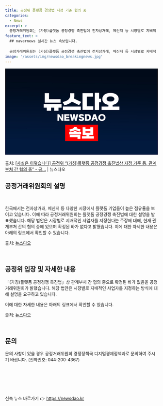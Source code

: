 ```yaml
---
title: 공정위 플랫폼 경쟁법 지정 기준 협의 중
categories:
  - News
excerpt: >
  공정거래위원회는 (가칭)플랫폼 공정경쟁 촉진법이 전자상거래, 메신저 등 시장별로 지배적 사업자를 지정한다는 …
feature_text: >
  ## navernews 실시간 뉴스 속보입니다.

  공정거래위원회는 (가칭)플랫폼 공정경쟁 촉진법이 전자상거래, 메신저 등 시장별로 지배적 사업자를 지정한다는 …
image: '/assets/img/newsdao_breakingnews.jpg'
---
```


![뉴스다오 속보](/assets/img/newsdao_breakingnews.jpg)

<p>출처: <a href="https://newsdao.kr/2998" rel="dofollow">[사실은 이렇습니다] 공정위 “(가칭)플랫폼 공정경쟁 촉진법상 지정 기준 등, 관계부처 간 협의 중” - 공…</a> | 뉴스다오</p>

<h2 data-ke-size="size26">공정거래위원회의 설명</h2>
<p data-ke-size="size16">&nbsp;</p>
한국에서는 전자상거래, 메신저 등 다양한 시장에서 플랫폼 기업들이 높은 점유율을 보이고 있습니다. 이에 따라 공정거래위원회는 플랫폼 공정경쟁 촉진법에 대한 설명을 발표했습니다. 해당 법안은 시장별로 지배적인 사업자를 지정한다는 주장에 대해, 현재 관계부처 간의 협의 중에 있으며 확정된 바가 없다고 밝혔습니다. 이에 대한 자세한 내용은 아래의 링크에서 확인할 수 있습니다. 

출처: <a href="https://newsdao.kr/2998">뉴스다오</a>
<p data-ke-size="size16">&nbsp;</p>
<h2 data-ke-size="size26">공정위 입장 및 자세한 내용</h2>
<p data-ke-size="size16">「(가칭)플랫폼 공정경쟁 촉진법」상 관계부처 간 협의 중으로 확정된 바가 없음을 공정거래위원회가 밝혔습니다. 해당 법안은 시장별로 지배적인 사업자를 지정하는 방식에 대해 설명을 요구하고 있습니다.</p>
<p data-ke-size="size16">이에 대한 자세한 내용은 아래의 링크에서 확인할 수 있습니다.</p>
출처: <a href="https://newsdao.kr/2998">뉴스다오</a>
<p data-ke-size="size16">&nbsp;</p>
<h2 data-ke-size="size26">문의</h2>
<p data-ke-size="size16">문의 사항이 있을 경우 공정거래위원회 경쟁정책국 디지털경제정책과로 문의하여 주시기 바랍니다. (전화번호: 044-200-4367)</p>
<p data-ke-size="size16">&nbsp;</p>
<p data-ke-size="size16">&nbsp;</p>
<p data-ke-size="size16">&nbsp;</p> 

신속 뉴스 바로가기 👉 <a href="https://newsdao.kr" rel="dofollow">https://newsdao.kr</a>


